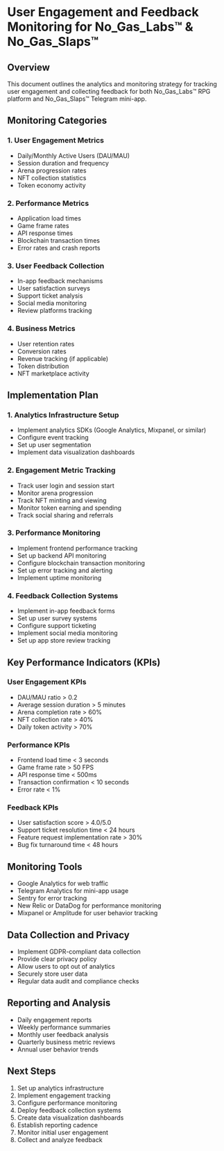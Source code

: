 # User Engagement and Feedback Monitoring for No_Gas_Labs™ & No_Gas_Slaps™

## Overview
This document outlines the analytics and monitoring strategy for tracking user engagement and collecting feedback for both No_Gas_Labs™ RPG platform and No_Gas_Slaps™ Telegram mini-app.

## Monitoring Categories

### 1. User Engagement Metrics
- Daily/Monthly Active Users (DAU/MAU)
- Session duration and frequency
- Arena progression rates
- NFT collection statistics
- Token economy activity

### 2. Performance Metrics
- Application load times
- Game frame rates
- API response times
- Blockchain transaction times
- Error rates and crash reports

### 3. User Feedback Collection
- In-app feedback mechanisms
- User satisfaction surveys
- Support ticket analysis
- Social media monitoring
- Review platforms tracking

### 4. Business Metrics
- User retention rates
- Conversion rates
- Revenue tracking (if applicable)
- Token distribution
- NFT marketplace activity

## Implementation Plan

### 1. Analytics Infrastructure Setup
- Implement analytics SDKs (Google Analytics, Mixpanel, or similar)
- Configure event tracking
- Set up user segmentation
- Implement data visualization dashboards

### 2. Engagement Metric Tracking
- Track user login and session start
- Monitor arena progression
- Track NFT minting and viewing
- Monitor token earning and spending
- Track social sharing and referrals

### 3. Performance Monitoring
- Implement frontend performance tracking
- Set up backend API monitoring
- Configure blockchain transaction monitoring
- Set up error tracking and alerting
- Implement uptime monitoring

### 4. Feedback Collection Systems
- Implement in-app feedback forms
- Set up user survey systems
- Configure support ticketing
- Implement social media monitoring
- Set up app store review tracking

## Key Performance Indicators (KPIs)

### User Engagement KPIs
- DAU/MAU ratio > 0.2
- Average session duration > 5 minutes
- Arena completion rate > 60%
- NFT collection rate > 40%
- Daily token activity > 70%

### Performance KPIs
- Frontend load time < 3 seconds
- Game frame rate > 50 FPS
- API response time < 500ms
- Transaction confirmation < 10 seconds
- Error rate < 1%

### Feedback KPIs
- User satisfaction score > 4.0/5.0
- Support ticket resolution time < 24 hours
- Feature request implementation rate > 30%
- Bug fix turnaround time < 48 hours

## Monitoring Tools
- Google Analytics for web traffic
- Telegram Analytics for mini-app usage
- Sentry for error tracking
- New Relic or DataDog for performance monitoring
- Mixpanel or Amplitude for user behavior tracking

## Data Collection and Privacy
- Implement GDPR-compliant data collection
- Provide clear privacy policy
- Allow users to opt out of analytics
- Securely store user data
- Regular data audit and compliance checks

## Reporting and Analysis
- Daily engagement reports
- Weekly performance summaries
- Monthly user feedback analysis
- Quarterly business metric reviews
- Annual user behavior trends

## Next Steps
1. Set up analytics infrastructure
2. Implement engagement tracking
3. Configure performance monitoring
4. Deploy feedback collection systems
5. Create data visualization dashboards
6. Establish reporting cadence
7. Monitor initial user engagement
8. Collect and analyze feedback